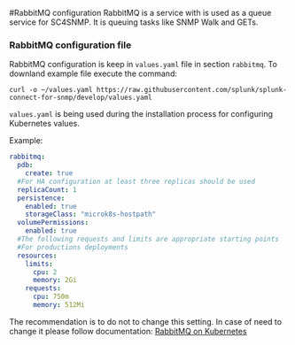 #RabbitMQ configuration
RabbitMQ is a service with is used as a queue service for SC4SNMP. It is queuing tasks like SNMP Walk and GETs.  

### RabbitMQ configuration file

RabbitMQ configuration is keep in `values.yaml` file in section `rabbitmq`.  To downland example file execute the command:
```
curl -o ~/values.yaml https://raw.githubusercontent.com/splunk/splunk-connect-for-snmp/develop/values.yaml
```
`values.yaml` is being used during the installation process for configuring Kubernetes values.

Example:
```yaml
rabbitmq:
  pdb:
    create: true
  #For HA configuration at least three replicas should be used
  replicaCount: 1
  persistence:
    enabled: true
    storageClass: "microk8s-hostpath"
  volumePermissions:
    enabled: true
  #The following requests and limits are appropriate starting points
  #For productions deployments
  resources: 
    limits:
      cpu: 2
      memory: 2Gi
    requests:
      cpu: 750m
      memory: 512Mi    
```

The recommendation is to do not to change this setting. In case of need to change it please follow documentation: [RabbitMQ on Kubernetes](https://github.com/bitnami/charts/tree/master/bitnami/rabbitmq/) 
